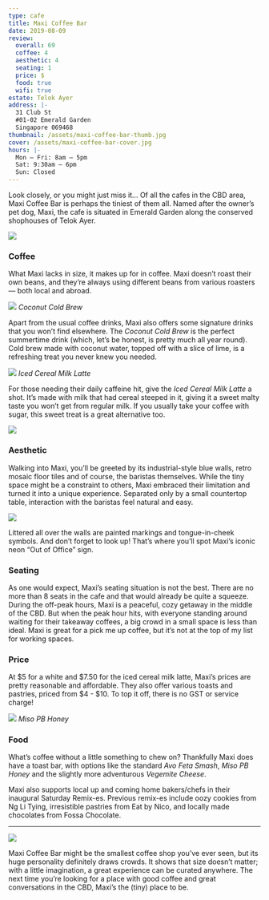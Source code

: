 ```yaml
---
type: cafe
title: Maxi Coffee Bar
date: 2019-08-09
review:
  overall: 69
  coffee: 4
  aesthetic: 4
  seating: 1
  price: $
  food: true
  wifi: true
estate: Telok Ayer
address: |-
  31 Club St
  #01-02 Emerald Garden
  Singapore 069468
thumbnail: /assets/maxi-coffee-bar-thumb.jpg
cover: /assets/maxi-coffee-bar-cover.jpg
hours: |-
  Mon – Fri: 8am – 5pm
  Sat: 9:30am – 6pm
  Sun: Closed
---
```


Look closely, or you might just miss it… Of all the cafes in the CBD area, Maxi Coffee Bar is perhaps the tiniest of them all<!--more-->. Named after the owner’s pet dog, Maxi, the cafe is situated in Emerald Garden along the conserved shophouses of Telok Ayer.

![](../../static/assets/maxi-coffee-bar-1.jpg)

### Coffee

What Maxi lacks in size, it makes up for in coffee. Maxi doesn’t roast their own beans, and they’re always using different beans from various roasters — both local and abroad.

![](../../static/assets/maxi-coffee-bar-2.jpg)
_Coconut Cold Brew_

Apart from the usual coffee drinks, Maxi also offers some signature drinks that you won’t find elsewhere. The _Coconut Cold Brew_ is the perfect summertime drink (which, let’s be honest, is pretty much all year round). Cold brew made with coconut water, topped off with a slice of lime, is a refreshing treat you never knew you needed.

![](../../static/assets/maxi-coffee-bar-3.jpg)
_Iced Cereal Milk Latte_

For those needing their daily caffeine hit, give the _Iced Cereal Milk Latte_ a shot. It’s made with milk that had cereal steeped in it, giving it a sweet malty taste you won’t get from regular milk. If you usually take your coffee with sugar, this sweet treat is a great alternative too.

![](../../static/assets/maxi-coffee-bar-4.jpg)

### Aesthetic

Walking into Maxi, you’ll be greeted by its industrial-style blue walls, retro mosaic floor tiles and of course, the baristas themselves. While the tiny space might be a constraint to others, Maxi embraced their limitation and turned it into a unique experience. Separated only by a small countertop table, interaction with the baristas feel natural and easy.

![](../../static/assets/maxi-coffee-bar-5.jpg)

Littered all over the walls are painted markings and tongue-in-cheek symbols. And don’t forget to look up! That’s where you’ll spot Maxi’s iconic neon “Out of Office” sign.

### Seating

As one would expect, Maxi’s seating situation is not the best. There are no more than 8 seats in the cafe and that would already be quite a squeeze. During the off-peak hours, Maxi is a peaceful, cozy getaway in the middle of the CBD. But when the peak hour hits, with everyone standing around waiting for their takeaway coffees, a big crowd in a small space is less than ideal. Maxi is great for a pick me up coffee, but it’s not at the top of my list for working spaces.

### Price

At $5 for a white and $7.50 for the iced cereal milk latte, Maxi’s prices are pretty reasonable and affordable. They also offer various toasts and pastries, priced from $4 - $10. To top it off, there is no GST or service charge!

![](../../static/assets/maxi-coffee-bar-6.jpg)
_Miso PB Honey_

### Food

What’s coffee without a little something to chew on? Thankfully Maxi does have a toast bar, with options like the standard _Avo Feta Smash_, _Miso PB Honey_ and the slightly more adventurous _Vegemite Cheese_.

Maxi also supports local up and coming home bakers/chefs in their inaugural Saturday Remix-es. Previous remix-es include oozy cookies from Ng Li Tying, irresistible pastries from Eat by Nico, and locally made chocolates from Fossa Chocolate.

---

![](../../static/assets/maxi-coffee-bar-7.jpg)

Maxi Coffee Bar might be the smallest coffee shop you’ve ever seen, but its huge personality definitely draws crowds. It shows that size doesn’t matter; with a little imagination, a great experience can be curated anywhere. The next time you’re looking for a place with good coffee and great conversations in the CBD, Maxi’s the (tiny) place to be.
